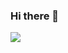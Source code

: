 ### Hi there 👋

<img src="https://img.shields.io/뱃지레이블-배경색?label=Python&logo=python&logoColor=yellow&style=plastic"/></a>

